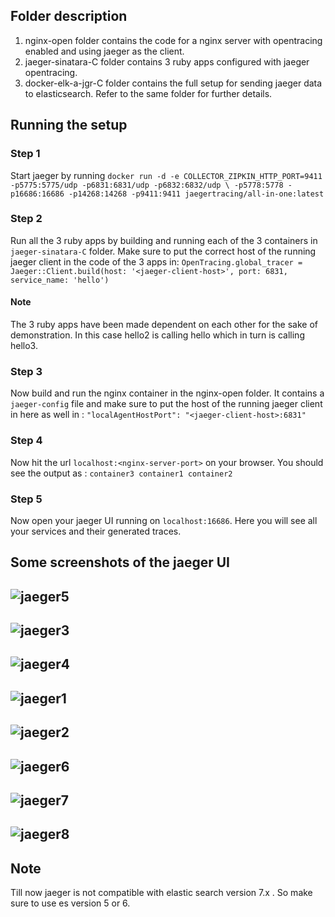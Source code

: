 ## Folder description
1) nginx-open folder contains the code for a nginx server with opentracing enabled and using jaeger as the client.
2) jaeger-sinatara-C folder contains 3 ruby apps configured with jaeger opentracing.
3) docker-elk-a-jgr-C folder contains the full setup for sending jaeger data to elasticsearch. Refer to the same folder for further details.

## Running the setup

### Step 1
Start jaeger by running ```docker run -d -e COLLECTOR_ZIPKIN_HTTP_PORT=9411 -p5775:5775/udp -p6831:6831/udp -p6832:6832/udp \
  -p5778:5778 -p16686:16686 -p14268:14268 -p9411:9411 jaegertracing/all-in-one:latest```

### Step 2
Run all the 3 ruby apps by building and running each of the 3 containers in `jaeger-sinatara-C` folder. Make sure to put the correct host of the running jaeger client in the code of the 3 apps in:
```OpenTracing.global_tracer = Jaeger::Client.build(host: '<jaeger-client-host>', port: 6831, service_name: 'hello')```

#### Note 
The 3 ruby apps have been made dependent on each other for the sake of demonstration. In this case hello2 is calling hello which in turn is calling hello3.

### Step 3
Now build and run the nginx container in the nginx-open folder. It contains a `jaeger-config` file and make sure to put the host of the running jaeger client in here as well in :
```"localAgentHostPort": "<jaeger-client-host>:6831"```

### Step 4
Now hit the url `localhost:<nginx-server-port>` on your browser. You should see the output as :
```container3 container1 container2```

### Step 5 
Now open your jaeger UI running on `localhost:16686`. Here you will see all your services and their generated traces.

## Some screenshots of the jaeger UI

![jaeger5](images/5.png)
---
![jaeger3](images/3.png)
---
![jaeger4](images/4.png)
---
![jaeger1](images/1.png)
---
![jaeger2](images/2.png)
---
![jaeger6](images/6.png)
---
![jaeger7](images/7.png)
---
![jaeger8](images/8.png)
---




## Note
Till now jaeger is not compatible with elastic search version 7.x . So make sure to use es version 5 or 6.
